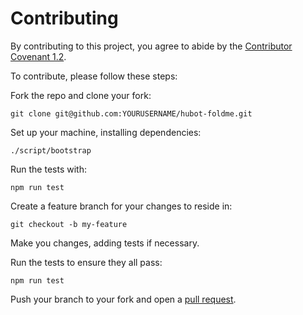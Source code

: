 # Contributing

By contributing to this project, you agree to abide by the [Contributor Covenant
1.2](http://contributor-covenant.org/version/1/2/0/).

To contribute, please follow these steps:

Fork the repo and clone your fork:

    git clone git@github.com:YOURUSERNAME/hubot-foldme.git

Set up your machine, installing dependencies:

    ./script/bootstrap

Run the tests with:

    npm run test

Create a feature branch for your changes to reside in:

    git checkout -b my-feature

Make you changes, adding tests if necessary.

Run the tests to ensure they all pass:

    npm run test

Push your branch to your fork and open a [pull
request](https://github.com/wjlroe/hubot-foldme/compare).
